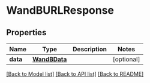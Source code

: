 # WandBURLResponse

## Properties
Name | Type | Description | Notes
------------ | ------------- | ------------- | -------------
**data** | [**WandBData**](WandBData.md) |  | [optional] 

[[Back to Model list]](../README.md#documentation-for-models) [[Back to API list]](../README.md#documentation-for-api-endpoints) [[Back to README]](../README.md)


